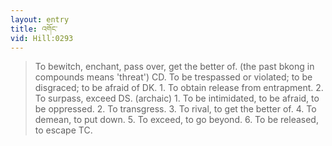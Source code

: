 ```yaml
---
layout: entry
title: འགོང་
vid: Hill:0293
---
```

> To bewitch, enchant, pass over, get the better of. (the past bkong in compounds means 'threat') CD. To be trespassed or violated; to be disgraced; to be afraid of DK. 1. To obtain release from entrapment. 2. To surpass, exceed DS. (archaic) 1. To be intimidated, to be afraid, to be oppressed. 2. To transgress. 3. To rival, to get the better of. 4. To demean, to put down. 5. To exceed, to go beyond. 6. To be released, to escape TC.
